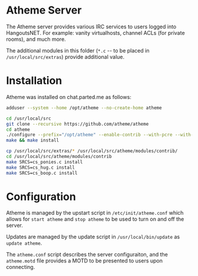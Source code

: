 Atheme Server
=============

The Atheme server provides various IRC services to users logged into HangoutsNET. For example: vanity virtualhosts, channel ACLs (for private rooms), and much more.

The additional modules in this folder (`*.c` -- to be placed in `/usr/local/src/extras`) provide additional value. 

Installation
============

Atheme was installed on chat.parted.me as follows:

```sh
adduser --system --home /opt/atheme --no-create-home atheme

cd /usr/local/src
git clone --recursive https://github.com/atheme/atheme
cd atheme
./configure --prefix="/opt/atheme" --enable-contrib --with-pcre --with-perl
make && make install

cp /usr/local/src/extras/* /usr/local/src/atheme/modules/contrib/
cd /usr/local/src/atheme/modules/contrib
make SRCS=cs_ponies.c install
make SRCS=cs_hug.c install
make SRCS=cs_boop.c install
```

Configuration
=============
Atheme is managed by the upstart script in `/etc/init/atheme.conf` which allows for `start atheme` and `stop atheme` to be used to turn on and off the server.

Updates are managed by the update script in `/usr/local/bin/update` as `update atheme`.

The `atheme.conf` script describes the server configuraiton, and the `atheme.motd` file provides a MOTD to be presented to users upon connecting.
